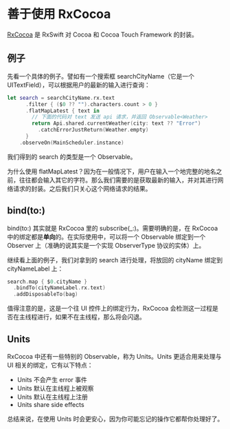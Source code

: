 # 善于使用 RxCocoa

[RxCocoa](https://github.com/ReactiveX/RxSwift/tree/master/RxCocoa) 是 RxSwift 对 Cocoa 和 Cocoa Touch Framework 的封装。

## 例子
先看一个具体的例子。譬如有一个搜索框 searchCityName（它是一个 UITextField），可以根据用户的最新的输入进行查询：

```swift
let search = searchCityName.rx.text
	  .filter { ($0 ?? "").characters.count > 0 }
	  .flatMapLatest { text in
		// 下面的代码对 text 发送 api 请求，并返回 Observable<Weather>
		return Api.shared.currentWeather(city: text ?? "Error")
		  .catchErrorJustReturn(Weather.empty)
	  }
    .observeOn(MainScheduler.instance)
```

我们得到的 search 的类型是一个 Observable<Weather>。
  
为什么使用 flatMapLatest？因为在一般情况下，用户在输入一个地完整的地名之前，往往都会输入其它的字符。那么我们需要的是获取最新的输入，并对其进行网络请求的封装。之后我们只关心这个网络请求的结果。

## bind(to:)
bind(to:) 其实就是 RxCocoa 里的 subscribe(\_:)。需要明确的是，在 RxCocoa 中的绑定都是**单向**的。在实际使用中，可以将一个 Observable 绑定到一个 Observer 上（准确的说其实是一个实现 ObserverType 协议的实体）上。

继续看上面的例子，我们对拿到的 search 进行处理，将放回的 cityName 绑定到 cityNameLabel 上：

```swift
search.map { $0.cityName }
  .bindTo(cityNameLabel.rx.text)
  .addDisposableTo(bag)
```

值得注意的是，这是一个往 UI 控件上的绑定行为，RxCocoa 会检测这一过程是否在主线程进行，如果不在主线程，那么将会闪退。

## Units

RxCocoa 中还有一些特别的 Observable，称为 Units。Units 更适合用来处理与 UI 相关的绑定，它有以下特点：

- Units 不会产生 error 事件
- Units 默认在主线程上被观察
- Units 默认在主线程上注册
- Units share side effects

总结来说，在使用 Units 时会更安心，因为你可能忘记的操作它都帮你处理好了。












